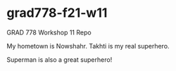 # grad778-f21-w11
GRAD 778 Workshop 11 Repo

My hometown is Nowshahr.
Takhti is my real superhero.

Superman is also a great superhero!

